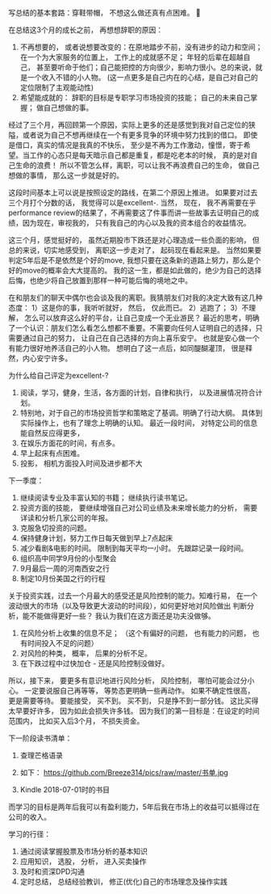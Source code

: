 写总结的基本套路：穿鞋带帽， 不想这么做还真有点困难。 🤔

在总结这3个月的成长之前， 再想想辞职的原因：
1. 不再想要的， 或者说想要改变的：在原地踏步不前，没有进步的动力和空间； 在一个为大家服务的位置上， 工作上的成就感不足； 
年轻的后辈在超越自己， 甚至要听命于他们；自己能把控的方向很少，影响力很小。总的来说，就是一个收入不错的小人物。
(这一点更多是自己内在的心结，是自己对自己的定位限制了主观能动性)
2. 希望能成就的： 辞职的目标是专职学习市场投资的技能； 自己的未来自己掌握； 做自己想做的事。 

经过了三个月，再回顾第一个原因，实际上更多的还是感觉到我对自己定位的狭隘，或者说为自己不想再继续在一个有更多竞争的环境中努力找到的借口。 
即使是借口，真实的情况是我真的不快乐， 至少是不再为工作激动，憧憬，寄于希望。当工作的心态只是每天暗示自己都是重复，都是吃老本的时候，
真的是对自己生命的浪费！ 所以不管怎么样，离职，可以让我不再浪费自己的生命， 做自己想做的事情， 那么这一步就是好的。 

这段时间基本上可以说是按照设定的路线，在第二个原因上推进。 如果要对过去三个月打个分数的话， 我觉得可以是excellent-. 
当然， 现在， 我不再需要在乎performance review的结果了，不再需要这了件事而讲一些故事去证明自己的成绩，因为现在，审视我的， 
只有我自己的内心以及我的资本组合的收益情况。 

这三个月，感觉挺好的， 虽然近期股市下跌还是对心理造成一些负面的影响， 但总的来说，切实地感受到， 离职这一步走对了， 起码现在看起来是。 
当然如果要判定5年后是不是依然是个好的move, 我想只要在这条新的道路上努力，那么是个好的move的概率会大大提高的。
我的这一生，都是如此做的，绝少为自己的选择后悔，也绝少将自己放置到那样一种可能后悔的境地之中。 

在和朋友们的聊天中偶尔也会谈及我的离职。我猜朋友们对我的决定大致有这几种态度： 1）这是你的事，我听听就好， 然后， 仅此而已。 2）逃跑了； 
3）不理解， 怎么可以放弃这么好的平台，让自己变成一个无业游民？ 
最近的思考，明确了一个认识：朋友们怎么看怎么想都不重要。不需要向任何人证明自己的选择，只需要通过自己的努力， 让自己在自己选择的方向上喜乐安宁。 也就是安心做一个有能力很好地养活自己的小人物。 
想明白了这一点后，如同醍醐灌顶， 很是释然，内心安宁许多。 

为什么给自己评定为excellent-?
1. 阅读，学习，健身，生活，各方面的计划，自律和执行， 以及进展情况符合计划。 
2. 特别地，对于自己的市场投资哲学和策略定了基调。明确了行动大纲。 具体到实际操作上，也有了理念上明确的认知。 
最近一段时间， 对特定公司的信息能自然反应得更多， 
3. 在娱乐方面花的时间，有点多。
4. 早上起床有点困难。 
5. 投影， 相机方面投入时间及进步都不大

下一季度： 
1. 继续阅读专业及丰富认知的书籍； 继续执行读书笔记。  
2. 投资方面的技能， 要继续增强自己对公司业绩及未来增长能力的分析， 需要详读和分析几家公司的年报。 
3. 克服急切投资的问题。
4. 保持健身计划，努力工作日每天做到早上7点起床 
5. 减少看剧&电影的时间。 限制到每天平均一小时。 先跟踪记录一段时间。 
6. 组织高中同学9月份的小型聚会
7. 9月最后一周的河南西安之行
8. 制定10月份美国之行的行程

关于投资实践，过去一个月最大的感受还是风险控制的能力。知难行易， 在一个波动很大的市场（以及导致更大波动的时间段），如何更好地对风险做出
判断分析，能不能做得更好一些？ 我认为我们在这方面还是功夫没做够。 
1. 在风险分析上收集的信息不足； （这个有偏好的问题， 也有能力的问题， 也有时间投入不足的问题）
2. 对风险的种类， 概率， 后果的分析不足。
3. 在下跌过程中过快加仓 - 还是风险控制没做好。 

所以，接下来， 要更多有意识地进行风险分析， 风险控制， 哪怕可能会过分小心。 一定要说服自己再等等， 等势态更明确一些再动作。 
如果不确定性很高， 更是需要等待。 
要能接受， 买不到。 买不到， 只是挣不到一部分钱。 这比买得太早要好许多， 因为如此会损失许多钱。 
因为我们的第一目标是：在设定的时间范围内， 比如买入后3个月， 不损失资金。 

下一阶段读书清单：
1. 查理芒格语录
2. 如下：
https://github.com/Breeze314/pics/raw/master/书单.jpg

3. Kindle 2018-07-01时的书目


而学习的目标是两年后我可以有盈利能力，5年后我在市场上的收益可以抵得过在公司的收入。

学习的行径：
1. 通过阅读掌握股票及市场分析的基本知识
2. 应用知识， 选股， 分析， 进入买卖操作
3. 及时和资深DPD沟通
4. 定时总结， 总结经验教训， 修正(优化)自己的市场理念及操作实践

